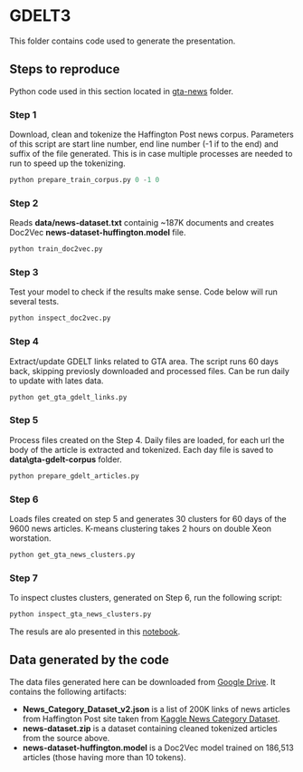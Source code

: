 # GDELT3
This folder contains code used to generate the presentation.

## Steps to reproduce
Python code used in this section located in [gta-news](https://github.com/ivbsoftware/CSDA1050-CAP/tree/master/playground/GDELT3/gta-news/doc2vec) folder.

### Step 1
Download, clean and tokenize the Haffington Post news corpus. Parameters of this script are start line number, end line number (-1 if to the end) and suffix of the file generated. This is in case multiple processes are needed to run to speed up the tokenizing.

```python
python prepare_train_corpus.py 0 -1 0 
```
### Step 2
Reads __data/news-dataset.txt__ containig ~187K documents and creates Doc2Vec __news-dataset-huffington.model__ file.

```python
python train_doc2vec.py
```
### Step 3
Test your model to check if the results make sense. Code below will run several tests.

```python
python inspect_doc2vec.py
```
### Step 4
Extract/update GDELT links related to GTA area. The script runs 60 days back, skipping previosly downloaded and processed files. Can be run daily to update with lates data.

```python
python get_gta_gdelt_links.py
```

### Step 5
Process files created on the Step 4. Daily files are loaded, for each url the body of the article is extracted and tokenized. Each day file is saved to __data\gta-gdelt-corpus__ folder.

```python
python prepare_gdelt_articles.py
```
### Step 6
Loads files created on step 5 and generates 30 clusters for 60 days of the 9600 news articles. K-means clustering takes 2 hours on double Xeon worstation.

```python
python get_gta_news_clusters.py
```

### Step 7 
To inspect clustes clusters, generated on Step 6, run the following script:

```python
python inspect_gta_news_clusters.py
```
The resuls are alo presented in this [notebook](https://github.com/ivbsoftware/CSDA1050-CAP/blob/master/playground/GDELT3/notebooks/Clustered%20titles%20of%20the%20last%2060%20days%20GTA%20news.ipynb).

## Data generated by the code
The data files generated here can be downloaded from [Google Drive](https://drive.google.com/open?id=1sXD0DDlBfDKu0AnKXqoxSb92WftFqJEo). 
It contains the following artifacts:

 - __News_Category_Dataset_v2.json__ is a list of 200K links of news articles from Haffington Post site taken from [Kaggle News Category Dataset](https://www.kaggle.com/rmisra/news-category-dataset).
 - __news-dataset.zip__ is a dataset containing cleaned tokenized articles from the source above.
 - __news-dataset-huffington.model__ is a Doc2Vec model trained on 186,513 articles (those having more than 10 tokens).
